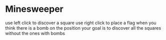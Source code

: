 # Minesweeper

use left click to discover a square
use right click to place a flag when you think there is a bomb on the position
your goal is to discover all the squares without the ones with bombs
